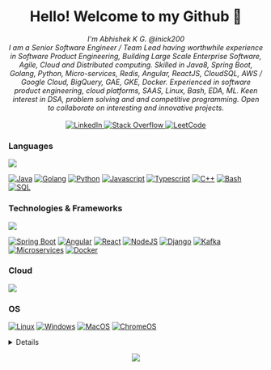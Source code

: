 <h1 align="center">Hello! Welcome to my Github 👋</h1>
<p align="center">
<i>
I'm Abhishek K G. @inick200<br>
I am a Senior Software Engineer / Team Lead having worthwhile experience in Software Product Engineering, Building Large Scale Enterprise Software, Agile, Cloud and Distributed computing. Skilled in Java8, Spring Boot, Golang, Python, Micro-services, Redis, Angular, ReactJS, CloudSQL, AWS / Google Cloud, BigQuery, GAE, GKE, Docker. Experienced in software product engineering, cloud platforms, SAAS, Linux, Bash, EDA, ML. 
Keen interest in DSA, problem solving and and competitive programming.
Open to collaborate on interesting and innovative projects.
</i>
<br><br/>
    <a href="https://www.linkedin.com/in/abhishek-g-181363196">
        <img src="https://img.shields.io/badge/LinkedIn-blue?style=flat-square&logo=linkedin" alt="LinkedIn">
    </a>
    <a href="https://stackoverflow.com/users/19133289/abhishek-keya">
        <img src="https://img.shields.io/badge/StackOverfow-blue?style=flat-square&logo=stackoverflow" alt="Stack Overflow">
    </a>
    <a href="https://leetcode.com/Apakg/">
        <img src="https://img.shields.io/badge/LeetCode-blue?style=flat-square&logo=LeetCode" alt="LeetCode">
    </a>
</p>

### Languages
<p>
  <a href="https://skillicons.dev">
        <img src="https://skillicons.dev/icons?i=,java,py,go,js,typescript,cpp,bash,mysql" />
  </a>
</p>

[![Java](https://img.shields.io/badge/java-black?style=for-the-badge&logo=openjdk)](https://github.com/inick200)
[![Golang](https://img.shields.io/badge/golang-black?style=for-the-badge&logo=go)](https://github.com/inick200)
[![Python](https://img.shields.io/badge/python-black?style=for-the-badge&logo=python)](https://github.com/inick200)
[![Javascript](https://img.shields.io/badge/javascript-black?style=for-the-badge&logo=javascript)](https://github.com/inick200)
[![Typescript](https://img.shields.io/badge/typescript-black?style=for-the-badge&logo=typescript)](https://github.com/inick200)
[![C++](https://img.shields.io/badge/c++-black?style=for-the-badge&logo=cplusplus)](https://github.com/inick200)
[![Bash](https://img.shields.io/badge/bash-black?style=for-the-badge&logo=gnu-bash&logoColor=white)](https://github.com/inick200)
[![SQL](https://img.shields.io/badge/sql-black?style=for-the-badge&logo=mysql)](https://github.com/inick200)

### Technologies & Frameworks
<p>
  <a href="https://skillicons.dev">
        <img src="https://skillicons.dev/icons?i=,spring,kafka,maven,express,django,angular,materialui,nginx,nodejs,react,docker,git" />
  </a>
</p>

[![Spring Boot](https://img.shields.io/badge/springboot-black?style=for-the-badge&logo=springboot)](https://github.com/inick200)
[![Angular](https://img.shields.io/badge/angular-black?style=for-the-badge&logo=angular)](https://github.com/inick200)
[![React](https://img.shields.io/badge/react-black?style=for-the-badge&logo=react)](https://github.com/inick200)
[![NodeJS](https://img.shields.io/badge/nodejs-black?style=for-the-badge&logo=nodejs)](https://github.com/inick200)
[![Django](https://img.shields.io/badge/django-black?style=for-the-badge&logo=django)](https://github.com/inick200)
[![Kafka](https://img.shields.io/badge/kafka-black?style=for-the-badge&logo=apachekafka)](https://github.com/inick200)
[![Microservices](https://img.shields.io/badge/microservices-black?style=for-the-badge&logo=microservices)](https://github.com/inick200)
[![Docker](https://img.shields.io/badge/docker-black?style=for-the-badge&logo=docker)](https://hub.docker.com/u/inick200)

### Cloud
<p>
    <a href="https://skillicons.dev">
        <img src="https://skillicons.dev/icons?i=,aws,gcp"/>
    </a>
</p>

### OS
[![Linux](https://img.shields.io/badge/linux-black?style=for-the-badge&logo=Linux)](https://github.com/inick200)
[![Windows](https://img.shields.io/badge/Windows-black?style=for-the-badge&logo=Windows)](https://github.com/inick200)
[![MacOS](https://img.shields.io/badge/macos-black?style=for-the-badge&logo=macos)](https://github.com/inick200)
[![ChromeOS](https://img.shields.io/badge/chromeos-black?style=for-the-badge&logo=chromeos)](https://github.com/inick200)

<details>
<p align="center">
  <a href="https://github.com/inick200">
    <img src="http://github-profile-summary-cards.vercel.app/api/cards/profile-details?username=inick200&theme=transparent" />
  </a>
  <a href="https://github.com/inick200">
    <img src="https://github-readme-streak-stats.herokuapp.com/?user=inick200&hide_border=true&card_width=338&theme=transparent" />
  </a>
  <a href="https://github.com/inick200">
    <img src="http://github-profile-summary-cards.vercel.app/api/cards/stats?username=inick200&theme=transparent" />
  </a>
  <a href="https://github.com/inick200">
    <img src="https://github-readme-stats.vercel.app/api/top-langs/?username=inick200&langs_count=10&exclude_repo=&hide=jupyter%20notebook,vim%20script,cmake,makefile,batchfile,emacs%20lisp,css,html&layout=default&card_width=699&hide_border=true&theme=transparent"/>
  </a>
</p>
</details>

<p align="center">
  <a href="https://github.com/inick200">
    <img src="https://komarev.com/ghpvc/?username=inick200&color=blue&style=flat)" />
  </a>
</p>
